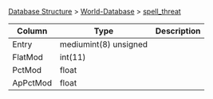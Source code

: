 [Database Structure](Database-Structure) > [World-Database](World-Database) > [spell_threat](spell_threat)

Column | Type | Description
--- | --- | ---
Entry | mediumint(8) unsigned | 
FlatMod | int(11) | 
PctMod | float | 
ApPctMod | float | 
